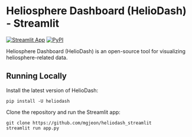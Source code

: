 # Heliosphere Dashboard (HelioDash) - Streamlit

[![Streamlit App](https://static.streamlit.io/badges/streamlit_badge_black_white.svg)](https://heliodash.streamlit.app/) [![PyPI](https://img.shields.io/pypi/v/heliodash.svg)](https://pypi.org/pypi/heliodash/)
   
Heliosphere Dashboard (HelioDash) is an open-source tool for visualizing heliosphere-related data.

## Running Locally

Install the latest version of HelioDash:
```
pip install -U heliodash
```

Clone the repository and run the Streamlit app:
```
git clone https://github.com/mgjeon/heliodash_streamlit
streamlit run app.py
```
